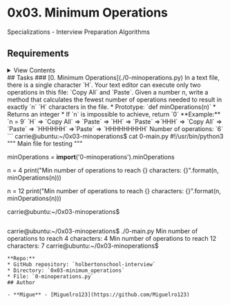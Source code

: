 # 0x03. Minimum Operations
Specializations - Interview Preparation  Algorithms

## Requirements
<details>
<summary>View Contents</summary>
 
### General
- Allowed editors: `vi`, `vim`, `emacs`
- All your files will be interpreted/compiled on Ubuntu 14.04 LTS using `python3` (version 3.4.3)
- All your files should end with a new line
- The first line of all your files should be exactly `#!/usr/bin/python3`
- A `README.md` file, at the root of the folder of the project, is mandatory
- Your code should use the `PEP 8` style (version 1.7.x)
- All your files must be executable
</details>
## Tasks
### [0. Minimum Operations](./0-minoperations.py)
In a text file, there is a single character `H`. Your text editor can execute only two operations in this file: `Copy All` and `Paste`.
Given a number n, write a method that calculates the fewest number of operations needed to result in exactly `n` `H` characters in the file.
* Prototype: `def minOperations(n)`
* Returns an integer
* If `n` is impossible to achieve, return `0`
**Example:**
`n = 9`
`H` => `Copy All` => `Paste` => `HH` => `Paste` =>`HHH` => `Copy All` => `Paste` => `HHHHHH` =>`Paste` => `HHHHHHHHH`
Number of operations: `6`
```
carrie@ubuntu:~/0x03-minoperations$ cat 0-main.py
#!/usr/bin/python3
"""
Main file for testing
"""

minOperations = __import__('0-minoperations').minOperations

n = 4
print("Min number of operations to reach {} characters: {}".format(n, minOperations(n)))

n = 12
print("Min number of operations to reach {} characters: {}".format(n, minOperations(n)))

carrie@ubuntu:~/0x03-minoperations$
```
```
carrie@ubuntu:~/0x03-minoperations$ ./0-main.py
Min number of operations to reach 4 characters: 4
Min number of operations to reach 12 characters: 7
carrie@ubuntu:~/0x03-minoperations$
```
**Repo:**
* GitHub repository: `holbertonschool-interview`
* Directory: `0x03-minimum_operations`
* File: `0-minoperations.py`
## Author

- **Migue** - [Miguelro123](https://github.com/Miguelro123)
